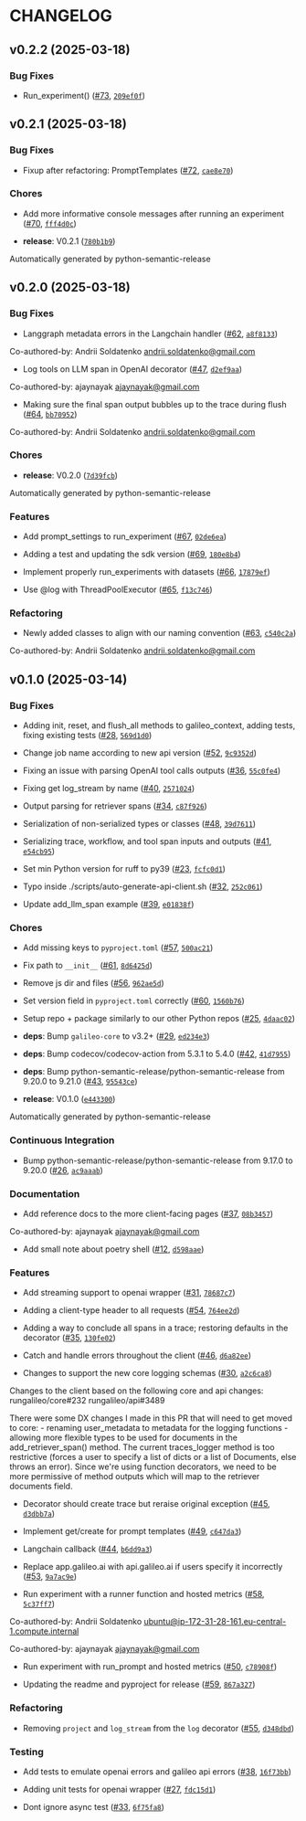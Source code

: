 # CHANGELOG


## v0.2.2 (2025-03-18)

### Bug Fixes

- Run_experiment() ([#73](https://github.com/rungalileo/galileo-python/pull/73),
  [`209ef0f`](https://github.com/rungalileo/galileo-python/commit/209ef0f0c696c3c24a8d2bdbae3297f62984c16e))


## v0.2.1 (2025-03-18)

### Bug Fixes

- Fixup after refactoring: PromptTemplates
  ([#72](https://github.com/rungalileo/galileo-python/pull/72),
  [`cae8e70`](https://github.com/rungalileo/galileo-python/commit/cae8e7097425ef72b6f137e7b5aa0fccbd28dde1))

### Chores

- Add more informative console messages after running an experiment
  ([#70](https://github.com/rungalileo/galileo-python/pull/70),
  [`fff4d0c`](https://github.com/rungalileo/galileo-python/commit/fff4d0c28af0e0d0ca593485d67a2d89ed21defe))

- **release**: V0.2.1
  ([`780b1b9`](https://github.com/rungalileo/galileo-python/commit/780b1b98ac902bdca96ed85fa6fd055500b0d8e5))

Automatically generated by python-semantic-release


## v0.2.0 (2025-03-18)

### Bug Fixes

- Langgraph metadata errors in the Langchain handler
  ([#62](https://github.com/rungalileo/galileo-python/pull/62),
  [`a8f8133`](https://github.com/rungalileo/galileo-python/commit/a8f8133c196c2c8ac233574fc87fcab520a76f99))

Co-authored-by: Andrii Soldatenko <andrii.soldatenko@gmail.com>

- Log tools on LLM span in OpenAI decorator
  ([#47](https://github.com/rungalileo/galileo-python/pull/47),
  [`d2ef9aa`](https://github.com/rungalileo/galileo-python/commit/d2ef9aae94ecf9a68d268eaad7483512fe541026))

Co-authored-by: ajaynayak <ajaynayak@gmail.com>

- Making sure the final span output bubbles up to the trace during flush
  ([#64](https://github.com/rungalileo/galileo-python/pull/64),
  [`bb70952`](https://github.com/rungalileo/galileo-python/commit/bb7095265b53b9c3c5fe121c80a83fcd4430b1b3))

Co-authored-by: Andrii Soldatenko <andrii.soldatenko@gmail.com>

### Chores

- **release**: V0.2.0
  ([`7d39fcb`](https://github.com/rungalileo/galileo-python/commit/7d39fcb17f7bebc4fde0ff6f9ee1b8a20b642f42))

Automatically generated by python-semantic-release

### Features

- Add prompt_settings to run_experiment
  ([#67](https://github.com/rungalileo/galileo-python/pull/67),
  [`02de6ea`](https://github.com/rungalileo/galileo-python/commit/02de6eabec3c83288fcdbcc78c64388a5c2ef528))

- Adding a test and updating the sdk version
  ([#69](https://github.com/rungalileo/galileo-python/pull/69),
  [`180e8b4`](https://github.com/rungalileo/galileo-python/commit/180e8b4c26510caa7e8ec7d23a862b8f3b643fe8))

- Implement properly run_experiments with datasets
  ([#66](https://github.com/rungalileo/galileo-python/pull/66),
  [`17879ef`](https://github.com/rungalileo/galileo-python/commit/17879efd75f7d0207d798476ef58d8a579ea9ff1))

- Use @log with ThreadPoolExecutor ([#65](https://github.com/rungalileo/galileo-python/pull/65),
  [`f13c746`](https://github.com/rungalileo/galileo-python/commit/f13c746ca253fed21c4de9eaa5e512c7c9427e58))

### Refactoring

- Newly added classes to align with our naming convention
  ([#63](https://github.com/rungalileo/galileo-python/pull/63),
  [`c540c2a`](https://github.com/rungalileo/galileo-python/commit/c540c2a8e6f3e99ea75314cb443ff9a38d632971))

Co-authored-by: Andrii Soldatenko <andrii.soldatenko@gmail.com>


## v0.1.0 (2025-03-14)

### Bug Fixes

- Adding init, reset, and flush_all methods to galileo_context, adding tests, fixing existing tests
  ([#28](https://github.com/rungalileo/galileo-python/pull/28),
  [`569d1d0`](https://github.com/rungalileo/galileo-python/commit/569d1d07686f54b434081f1f79fe5c318e8873f9))

- Change job name according to new api version
  ([#52](https://github.com/rungalileo/galileo-python/pull/52),
  [`9c9352d`](https://github.com/rungalileo/galileo-python/commit/9c9352dc51f8591a33cf411d580707bfc18162d8))

- Fixing an issue with parsing OpenAI tool calls outputs
  ([#36](https://github.com/rungalileo/galileo-python/pull/36),
  [`55c0fe4`](https://github.com/rungalileo/galileo-python/commit/55c0fe44445b6a3b3858978853dd48057bc0452f))

- Fixing get log_stream by name ([#40](https://github.com/rungalileo/galileo-python/pull/40),
  [`2571024`](https://github.com/rungalileo/galileo-python/commit/257102433d2ab765a11526481d6b2f7c729b6b61))

- Output parsing for retriever spans ([#34](https://github.com/rungalileo/galileo-python/pull/34),
  [`c87f926`](https://github.com/rungalileo/galileo-python/commit/c87f9268b8ef681ed8535ec0aad5e5b612a71243))

- Serialization of non-serialized types or classes
  ([#48](https://github.com/rungalileo/galileo-python/pull/48),
  [`39d7611`](https://github.com/rungalileo/galileo-python/commit/39d761164b4659f4313cbe05bcf0246371520bbe))

- Serializing trace, workflow, and tool span inputs and outputs
  ([#41](https://github.com/rungalileo/galileo-python/pull/41),
  [`e54cb95`](https://github.com/rungalileo/galileo-python/commit/e54cb9585ffbf6cdbb9e553f76c1fc836b37e36b))

- Set min Python version for ruff to py39
  ([#23](https://github.com/rungalileo/galileo-python/pull/23),
  [`fcfc0d1`](https://github.com/rungalileo/galileo-python/commit/fcfc0d11937bcde62f38d0e21c2319afa9af3d8f))

- Typo inside ./scripts/auto-generate-api-client.sh
  ([#32](https://github.com/rungalileo/galileo-python/pull/32),
  [`252c061`](https://github.com/rungalileo/galileo-python/commit/252c061d7798cef822b24dc6819f49e5864a7bf9))

- Update add_llm_span example ([#39](https://github.com/rungalileo/galileo-python/pull/39),
  [`e01838f`](https://github.com/rungalileo/galileo-python/commit/e01838ffe95181133c455f21bc57cc5f1aacd297))

### Chores

- Add missing keys to `pyproject.toml` ([#57](https://github.com/rungalileo/galileo-python/pull/57),
  [`500ac21`](https://github.com/rungalileo/galileo-python/commit/500ac21f6201c738a59546b8d602ca947575992f))

- Fix path to `__init__` ([#61](https://github.com/rungalileo/galileo-python/pull/61),
  [`8d6425d`](https://github.com/rungalileo/galileo-python/commit/8d6425df53510f67f543192e014f694a894651f3))

- Remove js dir and files ([#56](https://github.com/rungalileo/galileo-python/pull/56),
  [`962ae5d`](https://github.com/rungalileo/galileo-python/commit/962ae5da831da3d10f5748aa1333ef6e6fe1b6fe))

- Set version field in `pyproject.toml` correctly
  ([#60](https://github.com/rungalileo/galileo-python/pull/60),
  [`1560b76`](https://github.com/rungalileo/galileo-python/commit/1560b7615df8bf0320ab531bcd3f87c5fa41495d))

- Setup repo + package similarly to our other Python repos
  ([#25](https://github.com/rungalileo/galileo-python/pull/25),
  [`4daac02`](https://github.com/rungalileo/galileo-python/commit/4daac020776875d2d1e174b300f558f68448671e))

- **deps**: Bump `galileo-core` to v3.2+
  ([#29](https://github.com/rungalileo/galileo-python/pull/29),
  [`ed234e3`](https://github.com/rungalileo/galileo-python/commit/ed234e3495281409095db3243cff8b01143cd41d))

- **deps**: Bump codecov/codecov-action from 5.3.1 to 5.4.0
  ([#42](https://github.com/rungalileo/galileo-python/pull/42),
  [`41d7955`](https://github.com/rungalileo/galileo-python/commit/41d79556106db802b2013b40bbf7ac2a65b5899f))

- **deps**: Bump python-semantic-release/python-semantic-release from 9.20.0 to 9.21.0
  ([#43](https://github.com/rungalileo/galileo-python/pull/43),
  [`95543ce`](https://github.com/rungalileo/galileo-python/commit/95543cec5afb5df96b75439ab7888065f805c4e8))

- **release**: V0.1.0
  ([`e443300`](https://github.com/rungalileo/galileo-python/commit/e4433000f2be7a6c2a707a6d369f2f55d5028bb1))

Automatically generated by python-semantic-release

### Continuous Integration

- Bump python-semantic-release/python-semantic-release from 9.17.0 to 9.20.0
  ([#26](https://github.com/rungalileo/galileo-python/pull/26),
  [`ac9aaab`](https://github.com/rungalileo/galileo-python/commit/ac9aaab3539e1ff3e1603ea8371064e6913ddf36))

### Documentation

- Add reference docs to the more client-facing pages
  ([#37](https://github.com/rungalileo/galileo-python/pull/37),
  [`08b3457`](https://github.com/rungalileo/galileo-python/commit/08b3457d9957523d77e480b4c2dce9e63bb0f5f6))

Co-authored-by: ajaynayak <ajaynayak@gmail.com>

- Add small note about poetry shell ([#12](https://github.com/rungalileo/galileo-python/pull/12),
  [`d598aae`](https://github.com/rungalileo/galileo-python/commit/d598aae0fb61c700e9ea56fdeb72154aeb343aea))

### Features

- Add streaming support to openai wrapper
  ([#31](https://github.com/rungalileo/galileo-python/pull/31),
  [`78687c7`](https://github.com/rungalileo/galileo-python/commit/78687c72cbc4ac10df5630209ffe9b09a4dd56f2))

- Adding a client-type header to all requests
  ([#54](https://github.com/rungalileo/galileo-python/pull/54),
  [`764ee2d`](https://github.com/rungalileo/galileo-python/commit/764ee2d00cb3493304c2d1af51ce1f1b97a5d6e1))

- Adding a way to conclude all spans in a trace; restoring defaults in the decorator
  ([#35](https://github.com/rungalileo/galileo-python/pull/35),
  [`130fe02`](https://github.com/rungalileo/galileo-python/commit/130fe0218f2df201b86366959b165034a44c74e9))

- Catch and handle errors throughout the client
  ([#46](https://github.com/rungalileo/galileo-python/pull/46),
  [`d6a82ee`](https://github.com/rungalileo/galileo-python/commit/d6a82eed09b1923d8d25c792e804857419b62a98))

- Changes to support the new core logging schemas
  ([#30](https://github.com/rungalileo/galileo-python/pull/30),
  [`a2c6ca8`](https://github.com/rungalileo/galileo-python/commit/a2c6ca85efb7ad1d5e1e581219c88c91484fd3b6))

Changes to the client based on the following core and api changes: rungalileo/core#232
  rungalileo/api#3489

There were some DX changes I made in this PR that will need to get moved to core: - renaming
  user_metadata to metadata for the logging functions - allowing more flexible types to be used for
  documents in the add_retriever_span() method. The current traces_logger method is too restrictive
  (forces a user to specify a list of dicts or a list of Documents, else throws an error). Since
  we're using function decorators, we need to be more permissive of method outputs which will map to
  the retriever documents field.

- Decorator should create trace but reraise original exception
  ([#45](https://github.com/rungalileo/galileo-python/pull/45),
  [`d3dbb7a`](https://github.com/rungalileo/galileo-python/commit/d3dbb7a0cb2a6e37c0684ec18cd55ee1113e173f))

- Implement get/create for prompt templates
  ([#49](https://github.com/rungalileo/galileo-python/pull/49),
  [`c647da3`](https://github.com/rungalileo/galileo-python/commit/c647da3bd1ac44033b493d7ca7f8ef70877a7e68))

- Langchain callback ([#44](https://github.com/rungalileo/galileo-python/pull/44),
  [`b6dd9a3`](https://github.com/rungalileo/galileo-python/commit/b6dd9a3514b3dba7e2a48beff42342b352b2e60e))

- Replace app.galileo.ai with api.galileo.ai if users specify it incorrectly
  ([#53](https://github.com/rungalileo/galileo-python/pull/53),
  [`9a7ac9e`](https://github.com/rungalileo/galileo-python/commit/9a7ac9e623808341c9bf72ffc58543943bf6d27f))

- Run experiment with a runner function and hosted metrics
  ([#58](https://github.com/rungalileo/galileo-python/pull/58),
  [`5c37ff7`](https://github.com/rungalileo/galileo-python/commit/5c37ff7516d020a8195c23fe30907e9839f2d9fe))

Co-authored-by: Andrii Soldatenko <ubuntu@ip-172-31-28-161.eu-central-1.compute.internal>

Co-authored-by: ajaynayak <ajaynayak@gmail.com>

- Run experiment with run_prompt and hosted metrics
  ([#50](https://github.com/rungalileo/galileo-python/pull/50),
  [`c78908f`](https://github.com/rungalileo/galileo-python/commit/c78908f699006311a1249c0341ed9f34f589dcde))

- Updating the readme and pyproject for release
  ([#59](https://github.com/rungalileo/galileo-python/pull/59),
  [`867a327`](https://github.com/rungalileo/galileo-python/commit/867a327e92395451feb3e2a76b301a10a3cb8f99))

### Refactoring

- Removing `project` and `log_stream` from the `log` decorator
  ([#55](https://github.com/rungalileo/galileo-python/pull/55),
  [`d348dbd`](https://github.com/rungalileo/galileo-python/commit/d348dbdc1dd23595c8bfbaee736112681e11ea21))

### Testing

- Add tests to emulate openai errors and galileo api errors
  ([#38](https://github.com/rungalileo/galileo-python/pull/38),
  [`16f73bb`](https://github.com/rungalileo/galileo-python/commit/16f73bb6f63a755a8d4ee3a907b4d938a22519f9))

- Adding unit tests for openai wrapper ([#27](https://github.com/rungalileo/galileo-python/pull/27),
  [`fdc15d1`](https://github.com/rungalileo/galileo-python/commit/fdc15d144b1e10199d64d3d5bc706f7da80e2a94))

- Dont ignore async test ([#33](https://github.com/rungalileo/galileo-python/pull/33),
  [`6f75fa8`](https://github.com/rungalileo/galileo-python/commit/6f75fa8e134cc1e8ec82e2856680e354386b5414))
